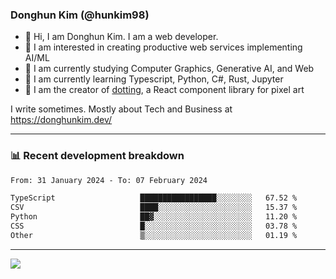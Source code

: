 ### Donghun Kim (@hunkim98)

- 👋 Hi, I am Donghun Kim. I am a web developer. 
- 🤔 I am interested in creating productive web services implementing AI/ML
- 🔭 I am currently studying Computer Graphics, Generative AI, and Web 
- 🌱 I am currently learning Typescript, Python, C#, Rust, Jupyter
- 🎨 I am the creator of [dotting](https://github.com/hunkim98/dotting), a React component library for pixel art

I write sometimes. Mostly about Tech and Business at https://donghunkim.dev/

---
### 📊 Recent development breakdown
<!--START_SECTION:waka-->

```txt
From: 31 January 2024 - To: 07 February 2024

TypeScript                   █████████████████░░░░░░░░   67.52 %
CSV                          ████░░░░░░░░░░░░░░░░░░░░░   15.37 %
Python                       ██▓░░░░░░░░░░░░░░░░░░░░░░   11.20 %
CSS                          █░░░░░░░░░░░░░░░░░░░░░░░░   03.78 %
Other                        ▒░░░░░░░░░░░░░░░░░░░░░░░░   01.19 %
```

<!--END_SECTION:waka-->
---

<!-- <div align='center'> -->
  <img align="center" src="https://github-readme-stats.vercel.app/api?username=hunkim98&theme=dark&show_icons=true"/>
<!-- </div> -->
<!--
**hunkim98/hunkim98** is a ✨ _special_ ✨ repository because its `README.md` (this file) appears on your GitHub profile.

Here are some ideas to get you started:

- 🔭 I’m currently working on ...
- 🌱 I’m currently learning ...
- 👯 I’m looking to collaborate on ...
- 🤔 I’m looking for help with ...
- 💬 Ask me about ...
- 📫 How to reach me: ...
- 😄 Pronouns: ...
- ⚡ Fun fact: ...
-->
